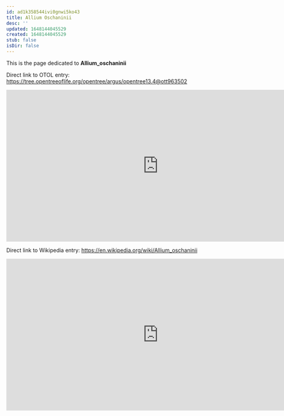 ```yaml
---
id: ad1k358544ivi0gnwi5ko43
title: Allium Oschaninii
desc: ''
updated: 1648144045529
created: 1648144045529
stub: false
isDir: false
---
```

This is the page dedicated to **Allium_oschaninii**


Direct link to OTOL entry: https://tree.opentreeoflife.org/opentree/argus/opentree13.4@ott963502



<html>
    <body>
    <iframe src="https://tree.opentreeoflife.org/opentree/argus/opentree13.4@ott963502"
    width="800" height="400" frameborder="0" allowfullscreen> </iframe>
    </body>
</html>
    


Direct link to Wikipedia entry: https://en.wikipedia.org/wiki/Allium_oschaninii



<html>
    <body>
    <iframe src="https://en.wikipedia.org/wiki/Allium_oschaninii"
    width="800" height="400" frameborder="0" allowfullscreen> </iframe>
    </body>
</html>
    
